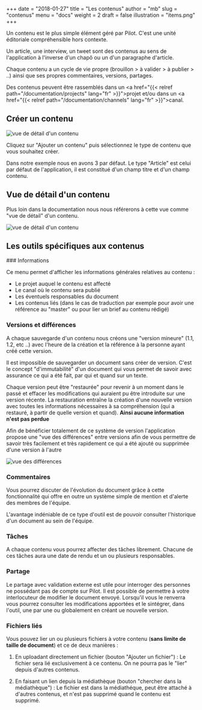 +++
date        = "2018-01-27"
title       = "Les contenus"
author      = "mb"
slug        = "contenus"
menu        = "docs"
weight      = 2
draft       = false
illustration = "items.png"
+++

Un contenu est le plus simple élément géré par Pilot. C'est une unité éditoriale compréhensible hors contexte.
<!--more-->

Un article, une interview, un tweet sont des contenus au sens de l'application à l'inverse d'un chapô ou un d'un paragraphe d'article. 

Chaque contenu a un cycle de vie propre (brouillon > à valider > à publier > ..) ainsi que ses propres commentaires, versions, partages.

Des contenus peuvent être rassemblés dans un <a href="{{< relref path="/documentation/projects" lang="fr" >}}">projet</a> et/ou dans un <a href="{{< relref path="/documentation/channels" lang="fr" >}}">canal</a>.


## Créer un contenu

![vue de détail d'un contenu](/img/screenshots/additem.png)

Cliquez sur "Ajouter un contenu" puis sélectionnez le type de contenu que vous souhaitez créer.

Dans notre exemple nous en avons 3 par défaut. Le type "Article" est celui par défaut de l'application, il est constitué d'un champ titre et d'un champ contenu.

## Vue de détail d'un contenu

Plus loin dans la documentation nous nous référerons à cette vue comme "vue de détail" d'un contenu.

![vue de détail d'un contenu](/img/screenshots/item_detail.png)

## Les outils spécifiques aux contenus
<img style="float:right; margin-left:1em;" src="/img/screenshots/item_detail_menu.png" alt="">
### Informations 

Ce menu permet d'afficher les informations générales relatives au contenu : 

- Le projet auquel le contenu est affecté
- Le canal où le contenu sera publié
- Les éventuels responsables du document
- Les contenus liés (dans le cas de traduction par exemple pour avoir une référence au "master" ou pour lier un brief au contenu rédigé)

### Versions et différences

A chaque sauvegarde d'un contenu nous créons une "version mineure" (1.1, 1.2, etc ..) avec l'heure de la création et la référence à la personne ayant créé cette version. 

Il est impossible de sauvegarder un document sans créer de version. C'est le concept "d'immutabilité" d'un document qui vous permet de savoir avec assurance ce qui a été fait, par qui et quand sur un texte.

Chaque version peut être "restaurée" pour revenir à un moment dans le passé et effacer les modifications qui auraient pu être introduite sur une version récente. La restauration entraîne la création d'une nouvelle version avec toutes les informations nécessaires à sa compréhension (qui a restauré, à partir de quelle version et quand). **Ainsi aucune information n'est pas perdue**

Afin de bénéficier totalement de ce système de version l'application propose une "vue des différences" entre versions afin de vous permettre de savoir très facilement et très rapidement ce qui a été ajouté ou supprimée d'une version à l'autre

<img src="/img/screenshots/diff.png" alt="vue des différences" />


### Commentaires

Vous pourrez discuter de l'évolution du document grâce à cette fonctionnalité qui offre en outre un système simple de mention et d'alerte des membres de l'équipe.

L'avantage indéniable de ce type d'outil est de pouvoir consulter l'historique d'un document au sein de l'équipe.

### Tâches

A chaque contenu vous pourrez affecter des tâches librement. Chacune de ces tâches aura une date de rendu et un ou plusieurs responsables. 

### Partage

Le partage avec validation externe est utile pour interroger des personnes ne possédant pas de compte sur Pilot. Il est possible de permettre à votre interlocuteur de modifier le document envoyé. Lorsqu'il vous le renverra vous pourrez consulter les modifications apportées et le sintégrer, dans l'outil, une par une ou globalement en créant ue nouvelle version.

### Fichiers liés

Vous pouvez lier un ou plusieurs fichiers à votre contenu (**sans limite de taille de document**) et ce de deux manières : 

1. En uploadant directement un fichier (bouton "Ajouter un fichier") : Le fichier sera lié exclusivement à ce contenu. On ne pourra pas le "lier" depuis d'autres contenus.

2. En faisant un lien depuis la médiathèque (bouton "chercher dans la médiathèque") : Le fichier est dans la médiathéque, peut être attaché à d'autres contenus, et n'est pas supprimé quand le contenu est supprimé.
